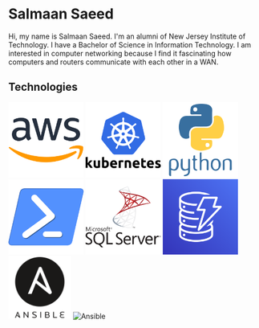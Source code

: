 # Salmaan Saeed
Hi, my name is Salmaan Saeed. I'm an alumni of New Jersey Institute of Technology. I have a Bachelor of Science in Information Technology. 
I am interested in computer networking because I find it fascinating how computers and routers communicate with each other in a WAN.

## Technologies
<div>
  <!-- Cloud Technologies -->
  <!-- AWS -->
  <img src="https://raw.githubusercontent.com/devicons/devicon/refs/heads/master/icons/amazonwebservices/amazonwebservices-original-wordmark.svg" alt="AWS" width="150" height="150"/>
  <!-- Kubernetes -->
  <img src="https://raw.githubusercontent.com/devicons/devicon/refs/heads/master/icons/kubernetes/kubernetes-original-wordmark.svg" alt="Kubernetes" width="150" height="150"/>

  <!-- Languages -->
  <!-- Python -->
  <img src="https://raw.githubusercontent.com/devicons/devicon/refs/heads/master/icons/python/python-original-wordmark.svg" alt="Python" width="150" height="150"/>
  <!-- PowerShell -->
  <img src="https://raw.githubusercontent.com/devicons/devicon/refs/heads/master/icons/powershell/powershell-original.svg" alt="PowerShell" width="150" height="150"/>

  <!-- Databases -->
  <!-- SQL Server -->
  <img src="https://raw.githubusercontent.com/devicons/devicon/refs/heads/master/icons/microsoftsqlserver/microsoftsqlserver-original-wordmark.svg" alt="SQL Server" width="150" height="150"/>
  <!-- DynamoDB -->
  <img src="https://raw.githubusercontent.com/devicons/devicon/refs/heads/master/icons/dynamodb/dynamodb-original.svg" alt="DynamoDB" width="150" height="150"/>

  <!-- Miscellaneous -->
  <!-- Ansible -->
  <img src="https://raw.githubusercontent.com/devicons/devicon/refs/heads/master/icons/ansible/ansible-plain-wordmark.svg" alt="Ansible" width="125" height="125"/>
  <!-- Wireshark -->
  <img src="https://upload.wikimedia.org/wikipedia/commons/c/c6/Wireshark_icon_new.png" alt="Ansible" width="125" height="125"/>
</div>
